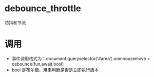 # debounce_throttle
防抖和节流
# 调用
- 事件调用格式为：document.queryselector('#area').onmnousemove = debounce(fun,await,bool) 
- bool 是布尔值，用来判断是否是立即执行版本

